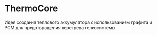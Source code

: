 # ThermoCore

Идея создания теплового аккумулятора с использованием графита и PCM для предотвращения перегрева гелиосистемы.